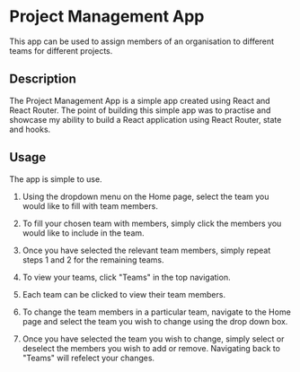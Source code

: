 # Project Management App

This app can be used to assign members of an organisation to different teams for different projects.

## Description

The Project Management App is a simple app created using React and React Router. The point of building this simple app was to practise and showcase my ability to build a React application using React Router, state and hooks.

## Usage

The app is simple to use.

1. Using the dropdown menu on the Home page, select the team you would like to fill with team members.
2. To fill your chosen team with members, simply click the members you would like to include in the team.
3. Once you have selected the relevant team members, simply repeat steps 1 and 2 for the remaining teams.

4. To view your teams, click "Teams" in the top navigation.
5. Each team can be clicked to view their team members.

6. To change the team members in a particular team, navigate to the Home page and select the team you wish to change using the drop down box.
7. Once you have selected the team you wish to change, simply select or deselect the members you wish to add or remove. Navigating back to "Teams" will refelect your changes.
